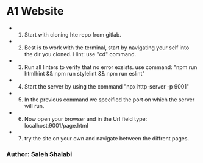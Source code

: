 A1 Website
=================

* 1. Start with cloning hte repo from gitlab.
* 2. Best is to work with the terminal, start by navigating your self into the dir you cloned. Hint: use "cd" command.
* 3.  Run all linters to verify that no error exsists. use command: "npm run htmlhint && npm run stylelint && npm run eslint"
* 4. Start the server by using the command "npx http-server -p 9001"
* 5. In the previous command we specified the port on which the server will run.
* 6. Now open your browser and in the Url field type: localhost:9001/page.html

* 7. try the site on your own and navigate between the diffrent pages.



### Author: Saleh Shalabi
